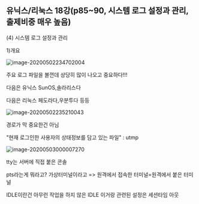 ## 유닉스/리눅스 18강(p85~90, 시스템 로그 설정과 관리, 출제비중 매우 높음)



(4) 시스템 로그 설정과 관리

1)개요

![image-20200502234702004](C:\Users\KAUstar\AppData\Roaming\Typora\typora-user-images\image-20200502234702004.png)



주요  로그 파일을 볼껀데 상당히 많이 나오고 중요하다!!!

다음은 유닉스 SunOS,솔라리스다

다음은 리눅스 페도라다,우분투다 등등

![image-20200502235210043](C:\Users\KAUstar\AppData\Roaming\Typora\typora-user-images\image-20200502235210043.png)

경로가 막 중요한건 아님

"현재 로그인한 사용자의 상태정보를 담고 있는 파일" : utmp

![image-20200503000007270](C:\Users\KAUstar\AppData\Roaming\Typora\typora-user-images\image-20200503000007270.png)

tty는 서버에 직접 붙은 콘솔

pts라는게 뭐라고? 가상터미널이라고 => 원격에서 접속한 터미널=원격에서 붙은 터미널



IDLE이란건 아무런 작업을 하지 않은 IDLE 이거랑 관련된 설정은 세션타임 아웃


